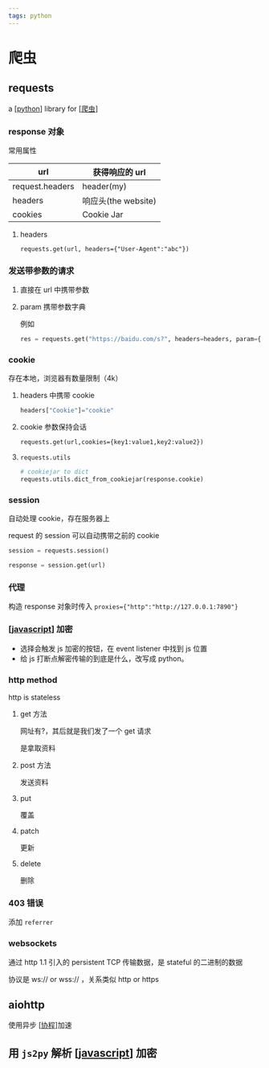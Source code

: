 ```yaml
---
tags: python
---
```

# 爬虫

## requests

a [[python]] library for [[爬虫]]

### response 对象

常用属性

| url             | 获得响应的 url      |
| --------------- | ------------------- |
| request.headers | header(my)          |
| headers         | 响应头(the website) |
| cookies         | Cookie Jar          |

1. headers

    `requests.get(url, headers={"User-Agent":"abc"})`

### 发送带参数的请求

1. 直接在 url 中携带参数

2. param 携带参数字典

    例如

    ```python
    res = requests.get("https://baidu.com/s?", headers=headers, param={"wd": "abc"})
    ```

### cookie

存在本地，浏览器有数量限制（4k）

1. headers 中携带 cookie

    ```python
    headers["Cookie"]="cookie"
    ```

2. cookie 参数保持会话

    `requests.get(url,cookies={key1:value1,key2:value2})`

3. `requests.utils`

    ```python
    # cookiejar to dict
    requests.utils.dict_from_cookiejar(response.cookie)

    ```

### session

自动处理 cookie，存在服务器上

request 的 session 可以自动携带之前的 cookie

```python
session = requests.session()

response = session.get(url)
```

### 代理

构造 response 对象时传入 `proxies={"http":"http://127.0.0.1:7890"}`

### [[javascript]] 加密

- 选择会触发 js 加密的按钮，在 event listener 中找到 js 位置
- 给 js 打断点解密传输的到底是什么，改写成 python。

### http method

http is stateless

1. get 方法

    网址有?，其后就是我们发了一个 get 请求

    是拿取资料

2. post 方法

    发送资料

3. put

    覆盖

4. patch

    更新

5. delete

    删除

### 403 错误

添加 `referrer`

### websockets

通过 http 1.1 引入的 persistent TCP 传输数据，是 stateful 的二进制的数据

协议是 ws:// or wss:// ，关系类似 http or https

## aiohttp

使用异步 [[协程]]加速

## 用 `js2py` 解析 [[javascript]] 加密

[//begin]: # "Autogenerated link references for markdown compatibility"
[python]: python.md "python"
[爬虫]: 爬虫.md "爬虫"
[javascript]: ../javascript/javascript.md "javascript"
[协程]: 协程.md "协程"
[javascript]: ../javascript/javascript.md "javascript"
[//end]: # "Autogenerated link references"
